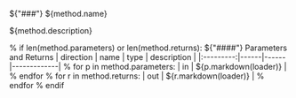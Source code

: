 ${"###"} ${method.name}

${method.description}

% if len(method.parameters) or len(method.returns):
${"####"} Parameters and Returns
| direction | name | type | description |
|:---------:|------|------|-------------|
    % for p in method.parameters:
| in | ${p.markdown(loader)} |
    % endfor
    % for r in method.returns:
| out | ${r.markdown(loader)} |
    % endfor
% endif
